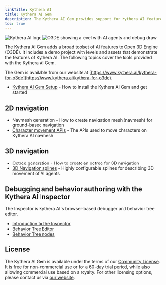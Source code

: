 ```yaml
---
linkTitle: Kythera AI
title: Kythera AI Gem
description: The Kythera AI Gem provides support for Kythera AI features in Open 3D Engine (O3DE), and includes a demo project, levels, and assets that demonstrate the features of Kythera AI.
toc: true
---
```


![Kythera AI logo](/images/user-guide/gems/kythera-ai/kythera-ai-logo-white-800px.png)
![O3DE showing a level with AI agents and debug draw](/images/user-guide/gems/kythera-ai/kythera-ai-level.jpg)

The Kythera AI Gem adds a broad toolset of AI features to Open 3D Engine (O3DE). It includes a demo project with levels and assets that demonstrate the features of Kythera AI. The following topics cover the tools provided with the Kythera AI Gem.

The Gem is available from our website at [https://www.kythera.ai/kythera-for-o3de](https://www.kythera.ai/kythera-for-o3de).

* [Kythera AI Gem Setup](kythera-ai-gem-setup) - How to install the Kythera AI Gem and get started

## 2D navigation

* [Navmesh generation](navmesh-generation) - How to create navigation mesh (navmesh) for ground-based navigation
* [Character movement APIs](character-movement-apis) - The APIs used to move characters on Kythera AI navmesh

## 3D navigation

* [Octree generation](octree-generation) - How to create an octree for 3D navigation
* [3D Navigation splines](navigation-splines-tool) - Highly configurable splines for describing 3D movement of AI agents

## Debugging and behavior authoring with the Kythera AI Inspector

The Inspector is Kythera AI's browser-based debugger and behavior tree editor.

* [Introduction to the Inspector](introduction-to-the-inspector)
* [Behavior Tree Editor](behavior-tree-editor)
* [Behavior Tree nodes](behavior-tree-nodes)

## License

The Kythera Al Gem is available under the terms of our [Community License](https://www.kythera.ai/o3de-eula). It is free for non-commercial use or for a 60-day trial period, while also allowing commercial use based on a royalty. For other licensing options, please contact us via [our website](https://kythera.ai).

